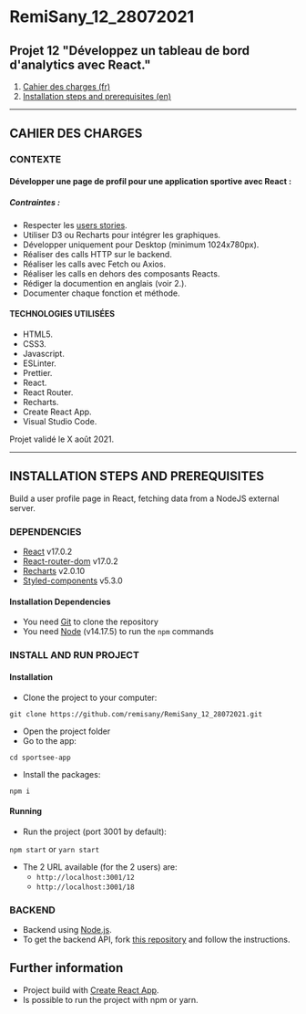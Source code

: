# RemiSany_12_28072021

## Projet 12 "Développez un tableau de bord d'analytics avec React."

1. [Cahier des charges (fr)](#CAHIER-DES-CHARGES)
2. [Installation steps and prerequisites (en)](#INSTALLATION-STEPS-AND-PREREQUISITES)

***

## CAHIER DES CHARGES

### CONTEXTE

#### Développer une page de profil pour une application sportive avec React :

##### Contraintes :
- Respecter les [users stories](https://www.notion.so/Tableau-de-bord-SportSee-6686aa4b5f44417881a4884c9af5669e).
- Utiliser D3 ou Recharts pour intégrer les graphiques.
- Développer uniquement pour Desktop (minimum 1024x780px).
- Réaliser des calls HTTP sur le backend.
- Réaliser les calls avec Fetch ou Axios.
- Réaliser les calls en dehors des composants Reacts.
- Rédiger la documention en anglais (voir 2.).
- Documenter chaque fonction et méthode.

#### TECHNOLOGIES UTILISÉES
- HTML5.
- CSS3.
- Javascript.
- ESLinter.
- Prettier.
- React.
- React Router.
- Recharts.
- Create React App.
- Visual Studio Code.

Projet validé le X août 2021.

***

## INSTALLATION STEPS AND PREREQUISITES

Build a user profile page in React, fetching data from a NodeJS external server.

### DEPENDENCIES

- [React](https://reactjs.org/) v17.0.2
- [React-router-dom](https://reactrouter.com/web/guides/quick-start) v17.0.2
- [Recharts](https://recharts.org/en-US) v2.0.10
- [Styled-components](https://styled-components.com/) v5.3.0

#### Installation Dependencies

- You need [Git](https://git-scm.com/) to clone the repository
- You need [Node](https://nodejs.org/en/) (v14.17.5) to run the `npm` commands

### INSTALL AND RUN PROJECT

#### Installation

- Clone the project to your computer:

`git clone https://github.com/remisany/RemiSany_12_28072021.git`

- Open the project folder
- Go to the app:

`cd sportsee-app`

- Install the packages:

`npm i`

#### Running

- Run the project (port 3001 by default):

`npm start` or
`yarn start`

- The 2 URL available (for the 2 users) are:
  - `http://localhost:3001/12`
  - `http://localhost:3001/18`

### BACKEND
- Backend using [Node.js](https://nodejs.org/en/).
- To get the backend API, fork [this repository](https://github.com/OpenClassrooms-Student-Center/P9-front-end-dashboard) and follow the instructions.

## Further information

- Project build with [Create React App](https://github.com/facebook/create-react-app).
- Is possible to run the project with npm or yarn.